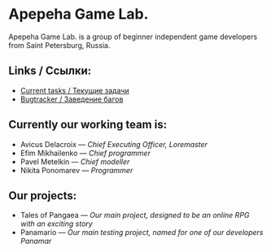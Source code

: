 # Apepeha Game Lab.
Apepeha Game Lab. is a group of beginner independent game developers from Saint Petersburg, Russia.

## Links / Ссылки:
- [Current tasks / Текущие задачи](https://github.com/orgs/apepeha-lab/projects/1)
- [Bugtracker / Заведение багов](https://github.com/apepeha-lab/unity-game-scripting/issues)
## Currently our working team is:
- Avicus Delacroix — *Chief Executing Officer, Loremaster*
- Efim Mikhailenko — *Chief programmer*
- Pavel Metelkin — *Chief modeller*
- Nikita Ponomarev — *Programmer*
## Our projects:
- Tales of Pangaea — *Our main project, designed to be an online RPG with an exciting story*
- Panamario — *Our main testing project, named for one of our developers Panamar*
